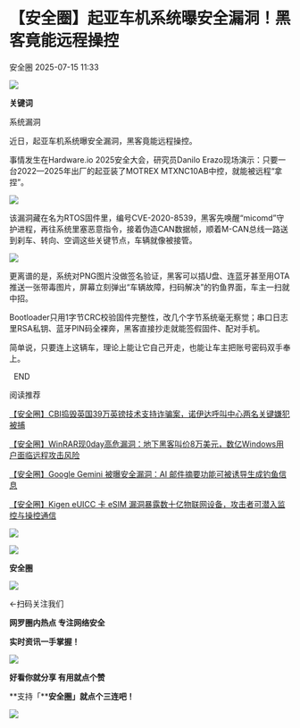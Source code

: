 #  【安全圈】起亚车机系统曝安全漏洞！黑客竟能远程操控  
 安全圈   2025-07-15 11:33  
  
![](https://mmbiz.qpic.cn/sz_mmbiz_png/aBHpjnrGylgOvEXHviaXu1fO2nLov9bZ055v7s8F6w1DD1I0bx2h3zaOx0Mibd5CngBwwj2nTeEbupw7xpBsx27Q/640?wx_fmt=other&from=appmsg&tp=webp&wxfrom=5&wx_lazy=1&wx_co=1 "")  
  
  
**关键词**  
  
  
  
系统漏洞  
  
  
近日，起亚车机系统曝安全漏洞，黑客竟能远程操控。  
  
  
事情发生在Hardware.io 2025安全大会，研究员Danilo Erazo现场演示：只要一台2022—2025年出厂的起亚装了MOTREX MTXNC10AB中控，就能被远程“拿捏”。  
  
  
![](https://mmbiz.qpic.cn/sz_mmbiz_jpg/aBHpjnrGyljQk1ULYvB6tlADlg5Q2OokztDvrGawiatnm6PfoDMUtqpS4KjQjWRyp1hYI6RcSXcPRFG6wwLLqvA/640?wx_fmt=jpeg&from=appmsg "")  
  
  
该漏洞藏在名为RTOS固件里，编号CVE-2020-8539，黑客先唤醒“micomd”守护进程，再往系统里塞恶意指令，接着伪造CAN数据帧，顺着M-CAN总线一路送到刹车、转向、空调这些关键节点，车辆就像被接管。  
  
  
![](https://mmbiz.qpic.cn/sz_mmbiz_jpg/aBHpjnrGyljQk1ULYvB6tlADlg5Q2Ook9xz4joGUtdMEKh52zRaJuUG3B43YNAGibh1lKcpl9oAocbxqGARibL0A/640?wx_fmt=jpeg&from=appmsg "")  
  
  
更离谱的是，系统对PNG图片没做签名验证，黑客可以插U盘、连蓝牙甚至用OTA推送一张带毒图片，屏幕立刻弹出“车辆故障，扫码解决”的钓鱼界面，车主一扫就中招。  
  
  
Bootloader只用1字节CRC校验固件完整性，改几个字节系统毫无察觉；串口日志里RSA私钥、蓝牙PIN码全裸奔，黑客直接抄走就能签假固件、配对手机。  
  
  
简单说，只要连上这辆车，理论上能让它自己开走，也能让车主把账号密码双手奉上。  
  
  
  END    
  
  
阅读推荐  
  
  
[【安全圈】CBI捣毁英国39万英镑技术支持诈骗案，诺伊达呼叫中心两名关键嫌犯被捕](https://mp.weixin.qq.com/s?__biz=MzIzMzE4NDU1OQ==&mid=2652070655&idx=1&sn=ae7861bae93ecbc3e5655f5aff7584ee&scene=21#wechat_redirect)  
  
  
  
[【安全圈】WinRAR现0day高危漏洞：地下黑客叫价8万美元，数亿Windows用户面临远程攻击风险](https://mp.weixin.qq.com/s?__biz=MzIzMzE4NDU1OQ==&mid=2652070655&idx=2&sn=48c5a098c1fb64e52d12ffeb8309e9b1&scene=21#wechat_redirect)  
  
  
  
[【安全圈】Google Gemini 被曝安全漏洞：AI 邮件摘要功能可被诱导生成钓鱼信息](https://mp.weixin.qq.com/s?__biz=MzIzMzE4NDU1OQ==&mid=2652070655&idx=3&sn=7ccd92ac4dd522bb9216323ef93d3402&scene=21#wechat_redirect)  
  
  
  
[【安全圈】Kigen eUICC 卡 eSIM 漏洞暴露数十亿物联网设备，攻击者可潜入监控与操控通信](https://mp.weixin.qq.com/s?__biz=MzIzMzE4NDU1OQ==&mid=2652070655&idx=4&sn=376e25a95b8df163247e3bc4e44ec424&scene=21#wechat_redirect)  
  
  
  
  
![](https://mmbiz.qpic.cn/mmbiz_gif/aBHpjnrGylgeVsVlL5y1RPJfUdozNyCEft6M27yliapIdNjlcdMaZ4UR4XxnQprGlCg8NH2Hz5Oib5aPIOiaqUicDQ/640?wx_fmt=gif "")  
  
  
  
![](https://mmbiz.qpic.cn/mmbiz_png/aBHpjnrGylgeVsVlL5y1RPJfUdozNyCEDQIyPYpjfp0XDaaKjeaU6YdFae1iagIvFmFb4djeiahnUy2jBnxkMbaw/640?wx_fmt=png "")  
  
**安全圈**  
  
![](https://mmbiz.qpic.cn/mmbiz_gif/aBHpjnrGylgeVsVlL5y1RPJfUdozNyCEft6M27yliapIdNjlcdMaZ4UR4XxnQprGlCg8NH2Hz5Oib5aPIOiaqUicDQ/640?wx_fmt=gif "")  
  
  
←扫码关注我们  
  
**网罗圈内热点 专注网络安全**  
  
**实时资讯一手掌握！**  
  
  
![](https://mmbiz.qpic.cn/mmbiz_gif/aBHpjnrGylgeVsVlL5y1RPJfUdozNyCE3vpzhuku5s1qibibQjHnY68iciaIGB4zYw1Zbl05GQ3H4hadeLdBpQ9wEA/640?wx_fmt=gif "")  
  
**好看你就分享 有用就点个赞**  
  
**支持「****安全圈」就点个三连吧！**  
  
![](https://mmbiz.qpic.cn/mmbiz_gif/aBHpjnrGylgeVsVlL5y1RPJfUdozNyCE3vpzhuku5s1qibibQjHnY68iciaIGB4zYw1Zbl05GQ3H4hadeLdBpQ9wEA/640?wx_fmt=gif "")  
  
  
